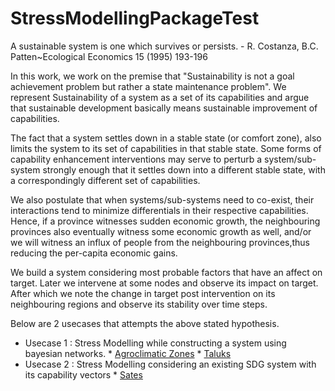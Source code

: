 # StressModellingPackageTest

A sustainable system is one which survives or persists.
                                      - R. Costanza, B.C. Patten~Ecological Economics 15 (1995) 193-196
                                      
In this work, we work on the premise that "Sustainability is not a goal achievement problem but rather a state maintenance problem". 
We represent Sustainability of a system as a set of its capabilities and argue that sustainable development basically means sustainable 
improvement of capabilities.

The fact that a system settles down in a stable state (or comfort zone), also limits the system to its set of capabilities in that stable state. 
Some forms of capability enhancement interventions may serve to perturb a system/sub-system strongly enough that it
settles down into a different stable state, with a correspondingly different set of capabilities. 

We also postulate that when systems/sub-systems need to co-exist, their interactions tend to minimize differentials in their respective 
capabilities. Hence, if a province witnesses sudden economic growth, the neighbouring provinces also eventually witness some economic growth as well, and/or we
will witness an influx of people from the neighbouring provinces,thus reducing the per-capita economic gains.

We build a system considering most probable factors that have an affect on target. Later we intervene at some nodes and observe its impact on target.
After which we note the change in target post intervention on its neighbouring regions and observe its stability over time steps.

Below are 2 usecases that attempts the above stated hypothesis.

* Usecase 1 :  Stress Modelling while constructing a system using bayesian networks.
             * [Agroclimatic Zones](https://colab.research.google.com/drive/1wS3M9gEIb1UbWPoiXqMtnyW35dOBO1Tx?usp=sharing)
             * [Taluks](https://colab.research.google.com/drive/1eG0Oom91g0HBFEEGiqIAZ-cAlgB5kGkq?usp=sharing)
* Usecase 2 :  Stress Modelling considering an existing SDG system with its capability vectors
              * [Sates](https://colab.research.google.com/drive/1QIsjVz-semReDFIbY8LkF5KGkqloggTY?usp=sharing)


